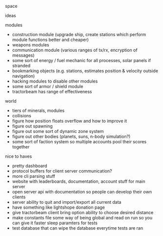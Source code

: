 space

ideas

modules
- construction module (upgrade ship, create stations which perform module functions better and cheaper)
- weapons modules
- communication module (various ranges of tx/rx, encryption of messages)
- some sort of energy / fuel mechanic for all processes, solar panels if stranded
- bookmarking objects (e.g. stations, estimates position & velocity outside navigation)
- hacking modules to disable other modules
- some sort of armor / shield module
- tractorbeam has range of effectiveness

world
- tiers of minerals, modules
- collisions
- figure how position floats overflow and how to improve it
- figure out spawning
- figure out some sort of dynamic zone system
- figure out other bodies (planets, suns, n-body simulation?)
- some sort of faction system so multiple accounts pool their scores together

nice to haves
- pretty dashboard
- protocol buffers for client server communication?
- more cli parsing stuff
- website with leaderboards, documentation, account stuff for main server
- open server api with documentation so people can develop their own clients
- server ability to quit and import/export all current data
- have something like lightshope donation page
- give tractorbeam client bring option ability to choose desired distance
- make constants file some way of being global and read on run so you can give it faster sleep paramters for tests
- test database that can wipe the database everytime tests are ran
